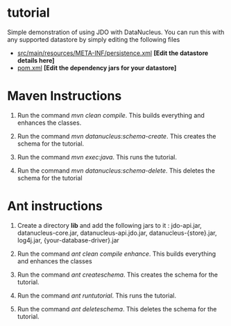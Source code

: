 tutorial
========

Simple demonstration of using JDO with DataNucleus.
You can run this with any supported datastore by simply editing the following
files

* <a href="https://github.com/datanucleus/sample-jdo/blob/master/tutorial/src/main/resources/META-INF/persistence.xml">src/main/resources/META-INF/persistence.xml</a>   **[Edit the datastore details here]**
* <a href="https://github.com/datanucleus/sample-jdo/blob/master/tutorial/pom.xml">pom.xml</a>   **[Edit the dependency jars for your datastore]**

Maven Instructions
==================
1. Run the command *mvn clean compile*. This builds everything and enhances the
   classes.

2. Run the command *mvn datanucleus:schema-create*. This creates the schema for
   the tutorial.

3. Run the command *mvn exec:java*. This runs the tutorial.

4. Run the command *mvn datanucleus:schema-delete*. This deletes the schema for
   the tutorial


Ant instructions
================
1. Create a directory **lib** and add the following jars to it : jdo-api.jar,
   datanucleus-core.jar, datanucleus-api.jdo.jar, datanucleus-{store}.jar,
log4j.jar, {your-database-driver}.jar

2. Run the command *ant clean compile enhance*. This builds everything and
   enhances the classes

3. Run the command *ant createschema*. This creates the schema for the
   tutorial.

4. Run the command *ant runtutorial*. This runs the tutorial.

5. Run the command *ant deleteschema*. This deletes the schema for the
   tutorial.
